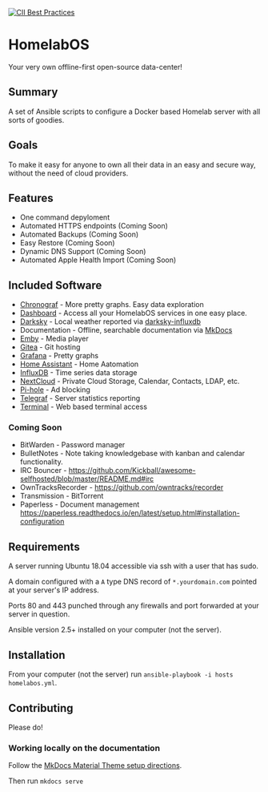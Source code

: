 [![CII Best Practices](https://bestpractices.coreinfrastructure.org/projects/1894/badge)](https://bestpractices.coreinfrastructure.org/projects/1894)

# HomelabOS

Your very own offline-first open-source data-center!

## Summary

A set of Ansible scripts to configure a Docker based Homelab server with all sorts of goodies.

## Goals

To make it easy for anyone to own all their data in an easy and secure way, without the need of cloud providers.

## Features

* One command depyloment
* Automated HTTPS endpoints (Coming Soon)
* Automated Backups (Coming Soon)
* Easy Restore (Coming Soon)
* Dynamic DNS Support (Coming Soon)
* Automated Apple Health Import (Coming Soon)

## Included Software

* [Chronograf](https://www.influxdata.com/time-series-platform/chronograf/) - More pretty graphs. Easy data exploration
* [Dashboard](https://github.com/causefx/Organizr) - Access all your HomelabOS services in one easy place.
* [Darksky](http://darksky.net/) - Local weather reported via [darksky-influxdb](https://github.com/ErwinSteffens/darksky-influxdb)
* Documentation - Offline, searchable documentation via [MkDocs](https://www.mkdocs.org/)
* [Emby](https://emby.media/) - Media player
* [Gitea](https://gitea.io/en-US/) - Git hosting
* [Grafana](https://grafana.com/) - Pretty graphs
* [Home Assistant](https://www.home-assistant.io/) - Home Aatomation
* [InfluxDB](https://www.influxdata.com/time-series-platform/influxdb/) - Time series data storage
* [NextCloud](https://nextcloud.com/) - Private Cloud Storage, Calendar, Contacts, LDAP, etc.
* [Pi-hole](https://pi-hole.net/) - Ad blocking
* [Telegraf](https://www.influxdata.com/time-series-platform/telegraf/) - Server statistics reporting
* [Terminal](georgeyord/butterfly-web-terminal) - Web based terminal access

### Coming Soon

* BitWarden - Password manager
* BulletNotes - Note taking knowledgebase with kanban and calendar functionality.
* IRC Bouncer - https://github.com/Kickball/awesome-selfhosted/blob/master/README.md#irc
* OwnTracksRecorder - https://github.com/owntracks/recorder
* Transmission - BitTorrent
* Paperless - Document management https://paperless.readthedocs.io/en/latest/setup.html#installation-configuration

## Requirements

A server running Ubuntu 18.04 accessible via ssh with a user that has sudo.

A domain configured with a `A` type DNS record of `*.yourdomain.com` pointed at your server's IP address.

Ports 80 and 443 punched through any firewalls and port forwarded at your server in question.

Ansible version 2.5+ installed on your computer (not the server).

## Installation

From your computer (not the server) run `ansible-playbook -i hosts homelabos.yml`.

## Contributing

Please do!

### Working locally on the documentation

Follow the [MkDocs Material Theme setup directions](https://squidfunk.github.io/mkdocs-material/getting-started/).

Then run `mkdocs serve`